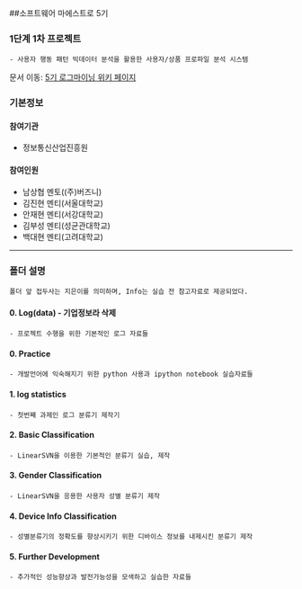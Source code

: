 ##소프트웨어 마에스트로 5기
### 1단계 1차 프로젝트

	- 사용자 행동 패턴 빅데이터 분석을 활용한 사용자/상품 프로파일 분석 시스템 
	
문서 이동: [5기 로그마이닝 위키 페이지](https://namsoma.atlassian.net/wiki/display/SOM/Soma5th_1_LogMining+Home)

### 기본정보
#### 참여기관
- 정보통신산업진흥원

#### 참여인원

- 남상협 멘토((주)버즈니)
- 김진현 멘티(서울대학교)
- 안재현 멘티(서강대학교)
- 김부성 멘티(성균관대학교)
- 백대현 멘티(고려대학교)

---

### 폴더 설명
	폴더 앞 접두사는 지은이를 의미하며, Info는 실습 전 참고자료로 제공되었다.
	
#### 0. Log(data) - 기업정보라 삭제
    - 프로젝트 수행을 위한 기본적인 로그 자료들

#### 0. Practice
	- 개발언어에 익숙해지기 위한 python 사용과 ipython notebook 실습자료들
	
#### 1. log statistics
	- 첫번째 과제인 로그 분류기 제작기
	
#### 2. Basic Classification
	- LinearSVN을 이용한 기본적인 분류기 실습, 제작

#### 3. Gender Classification
	- LinearSVN을 응용한 사용자 성별 분류기 제작 

#### 4. Device Info Classification
	- 성별분류기의 정확도를 향상시키기 위한 디바이스 정보를 내제시킨 분류기 제작
	
#### 5. Further Development
    - 추가적인 성능향상과 발전가능성을 모색하고 실습한 자료들
